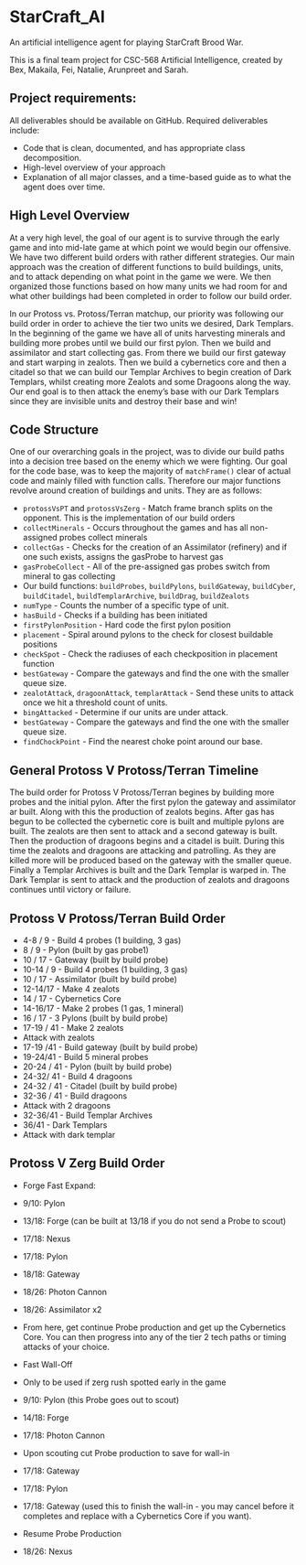# StarCraft_AI
An artificial intelligence agent for playing StarCraft Brood War.

This is a final team project for CSC-568 Artificial Intelligence, created by Bex, Makaila, Fei, Natalie, Arunpreet and Sarah.

## Project requirements:
All deliverables should be available on GitHub. Required deliverables include:
 - Code that is clean, documented, and has appropriate class decomposition.
 - High-level overview of your approach
 - Explanation of all major classes, and a time-based guide as to what the agent does over time.

## High Level Overview
At a very high level, the goal of our agent is to survive through the early game and into mid-late game at which point we would begin our offensive. We have two different build orders with rather different strategies. Our main approach was the creation of different functions to build buildings, units, and to attack depending on what point in the game we were. We then organized those functions based on how many units we had room for and what other buildings had been completed in order to follow our build order. 

In our Protoss vs. Protoss/Terran matchup, our priority was following our build order in order to achieve the tier two units we desired, Dark Templars. In the beginning of the game we have all of units harvesting minerals and building more probes until we build our first pylon. Then we build and assimilator and start collecting gas. From there we build our first gateway and start warping in zealots. Then we build a cybernetics core  and then a citadel so that we can build our Templar Archives to begin creation of Dark Templars, whilst creating more Zealots and some Dragoons along the way. Our end goal is to then attack the enemy’s base with our Dark Templars since they are invisible units and destroy their base and win!

## Code Structure
One of our overarching goals in the project, was to divide our build paths into a decision tree based on the enemy which we were fighting. Our goal for the code base, was to keep the majority of `matchFrame()` clear of actual code and mainly filled with function calls.
Therefore our major functions revolve around creation of buildings and units. They are as follows:
 - `protossVsPT` and `protossVsZerg` - Match frame branch splits on the opponent. This is the implementation of our build orders 
 - `collectMinerals` - Occurs throughout the games and has all non-assigned probes collect minerals
 - `collectGas` - Checks for the creation of an Assimilator (refinery) and if one such exists, assigns the gasProbe to harvest gas
 - `gasProbeCollect` - All of the pre-assigned gas probes switch from mineral to gas collecting
 - Our build functions: `buildProbes`, `buildPylons`, `buildGateway`, `buildCyber`, `buildCitadel`, `buildTemplarArchive`, `buildDrag`, `buildZealots`
 - `numType` - Counts the number of a specific type of unit.
 - `hasBuild` - Checks if a building has been initiated
 - `firstPylonPosition` - Hard code the first pylon position
 - `placement` - Spiral around pylons to the check for closest buildable positions
 - `checkSpot` - Check the radiuses of each checkposition in placement function
 - `bestGateway` - Compare the gateways and find the one with the smaller queue size.
 - `zealotAttack`, `dragoonAttack`, `templarAttack` - Send these units to attack once we hit a threshold count of units.
 - `bingAttacked` - Determine if our units are under attack.
 - `bestGateway` - Compare the gateways and find the one with the smaller queue size.
 - `findChockPoint` - Find the nearest choke point around our base.
 
## General Protoss V Protoss/Terran Timeline
The build order for Protoss V Protoss/Terran begines by building more probes and the initial pylon. After the first pylon the gateway and assimilator ar built. Along with this the production of zealots begins. After gas has begun to be collected the cybernetic core is built and multiple pylons are built. The zealots are then sent to attack and a second gateway is built. Then the production of dragoons begins and a citadel is built. During this time the zealots and dragoons are attacking and patrolling. As they are killed more will be produced based on the gateway with the smaller queue. Finally a Templar Archives is built and the Dark Templar is warped in. The Dark Templar is sent to attack and the production of zealots and dragoons continues until victory or failure.

## Protoss V Protoss/Terran Build Order
 - 4-8 / 9 - Build 4 probes (1 building, 3 gas)
 - 8 / 9 - Pylon (built by gas probe1)
 - 10 / 17 - Gateway (built by build probe)
 - 10-14 / 9 - Build 4 probes (1 building, 3 gas)
 - 10 / 17 - Assimilator (built by build probe)
 - 12-14/17 - Make 4 zealots
 - 14 / 17 - Cybernetics Core
 - 14-16/17 - Make 2 probes (1 gas, 1 mineral)
 - 16 / 17  - 3 Pylons (built by build probe)
 - 17-19 / 41 -  Make 2 zealots
 - Attack with zealots
 - 17-19 /41 -  Build gateway (built by build probe)
 - 19-24/41 - Build 5 mineral probes
 - 20-24 / 41 - Pylon (built by build probe)
 - 24-32/ 41 - Build 4 dragoons
 - 24-32 / 41 - Citadel (built by build probe)
 - 32-36 / 41 - Build dragoons
 - Attack with 2 dragoons
 - 32-36/41 - Build Templar Archives
 - 36/41 - Dark Templars
 - Attack with dark templar

## Protoss V Zerg Build Order
 - Forge Fast Expand:
 - 9/10: Pylon
 - 13/18: Forge (can be built at 13/18 if you do not send a Probe to scout)
 - 17/18: Nexus
 - 17/18: Pylon
 - 18/18: Gateway
 - 18/26: Photon Cannon
 - 18/26: Assimilator x2
 - From here, get continue Probe production and get up the Cybernetics Core. You can then progress into any of the tier 2 tech paths or timing attacks of your choice.

 - Fast Wall-Off
 - Only to be used if zerg rush spotted early in the game
 - 9/10: Pylon (this Probe goes out to scout)
 - 14/18: Forge
 - 17/18: Photon Cannon
 - Upon scouting cut Probe production to save for wall-in
 - 17/18: Gateway
 - 17/18: Pylon
 - 17/18: Gateway (used this to finish the wall-in - you may cancel before it completes and replace with a Cybernetics Core if you want).
 - Resume Probe Production
 - 18/26: Nexus
